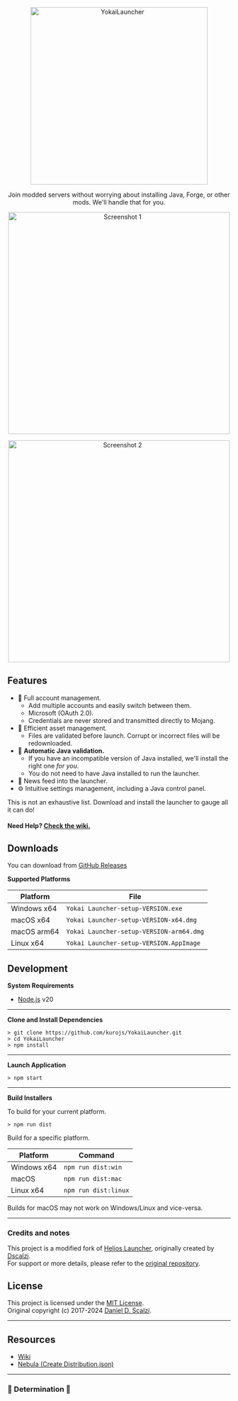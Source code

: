 <p align="center">
  <img src="https://i.imgur.com/MAP6we4.png" alt="YokaiLauncher" width="400">
</p>

<p align="center">Join modded servers without worrying about installing Java, Forge, or other mods. We'll handle that for you.</p>

<p align="center">
  <img src="https://i.imgur.com/W1VqT9X.png" alt="Screenshot 1" width="500">
</p>

<p align="center">
  <img src="https://i.imgur.com/U3ZnlqV.png" alt="Screenshot 2" width="500">
</p>

## Features

* 👾 Full account management.
  * Add multiple accounts and easily switch between them.
  * Microsoft (OAuth 2.0).
  * Credentials are never stored and transmitted directly to Mojang.
* 📌 Efficient asset management.
  * Files are validated before launch. Corrupt or incorrect files will be redownloaded.
* 👻 **Automatic Java validation.**
  * If you have an incompatible version of Java installed, we'll install the right one *for you*.
  * You do not need to have Java installed to run the launcher.
* 📰 News feed into the launcher.
* ⚙️ Intuitive settings management, including a Java control panel.

This is not an exhaustive list. Download and install the launcher to gauge all it can do!

#### Need Help? [Check the wiki.][wiki]

## Downloads

You can download from [GitHub Releases](https://github.com/kurojs/YokaiLauncher/releases)

**Supported Platforms**

| Platform | File |
| -------- | ---- |
| Windows x64 | `Yokai Launcher-setup-VERSION.exe` |
| macOS x64 | `Yokai Launcher-setup-VERSION-x64.dmg` |
| macOS arm64 | `Yokai Launcher-setup-VERSION-arm64.dmg` |
| Linux x64 | `Yokai Launcher-setup-VERSION.AppImage` |

## Development

**System Requirements**

* [Node.js][nodejs] v20

---

**Clone and Install Dependencies**

```console
> git clone https://github.com/kurojs/YokaiLauncher.git
> cd YokaiLauncher
> npm install
```

---

**Launch Application**

```console
> npm start
```

---

**Build Installers**

To build for your current platform.

```console
> npm run dist
```

Build for a specific platform.

| Platform    | Command              |
| ----------- | -------------------- |
| Windows x64 | `npm run dist:win`   |
| macOS       | `npm run dist:mac`   |
| Linux x64   | `npm run dist:linux` |

Builds for macOS may not work on Windows/Linux and vice-versa.

---

### Credits and notes

This project is a modified fork of [Helios Launcher](https://github.com/dscalzi/HeliosLauncher), originally created by [Dscalzi](https://github.com/dscalzi).  
For support or more details, please refer to the [original repository](https://github.com/dscalzi/HeliosLauncher).  

## License

This project is licensed under the [MIT License](LICENSE).  
Original copyright (c) 2017-2024 [Daniel D. Scalzi](https://github.com/dscalzi).  

---

## Resources

* [Wiki][wiki]
* [Nebula (Create Distribution.json)][nebula]
---

### 👾 Determination 👾

[nodejs]: https://nodejs.org/en/ 'Node.js'
[vscode]: https://code.visualstudio.com/ 'Visual Studio Code'
[mainprocess]: https://electronjs.org/docs/tutorial/application-architecture#main-and-renderer-processes 'Main Process'
[rendererprocess]: https://electronjs.org/docs/tutorial/application-architecture#main-and-renderer-processes 'Renderer Process'
[chromedebugger]: https://marketplace.visualstudio.com/items?itemName=msjsdiag.debugger-for-chrome 'Debugger for Chrome'
[discord]: https://discord.gg/zNWUXdt 'Discord'
[wiki]: https://github.com/dscalzi/HeliosLauncher/wiki 'wiki'
[nebula]: https://github.com/dscalzi/Nebula 'dscalzi/Nebula'
